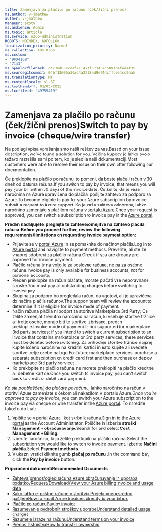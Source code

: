 ```yaml
---
title: Zamenjava za plačilo po računu (ček/žični prenos)
ms.author: v-jmathew
author: v-jmathew
manager: scotv
ms.audience: Admin
ms.topic: article
ms.service: o365-administration
ROBOTS: NOINDEX, NOFOLLOW
localization_priority: Normal
ms.collection: Adm_O365
ms.custom:
- "9004168"
- "7343"
ms.openlocfilehash: c4c78d634cdef711423f573439c5091befedef34
ms.sourcegitcommit: 04bf13605a30ad4a2218ad9e94dcffcee4cc9aa6
ms.translationtype: MT
ms.contentlocale: sl-SI
ms.lasthandoff: 01/05/2021
ms.locfileid: "49755419"
---
```

# <a name="switch-to-pay-by-invoice-chequewire-transfer"></a><span data-ttu-id="f0be2-102">Zamenjava za plačilo po računu (ček/žični prenos)</span><span class="sxs-lookup"><span data-stu-id="f0be2-102">Switch to pay by invoice (cheque/wire transfer)</span></span>

<span data-ttu-id="f0be2-103">Na podlagi opisa vprašanja smo našli rešitev za vas.</span><span class="sxs-lookup"><span data-stu-id="f0be2-103">Based on your issue description, we’ve found a solution for you.</span></span> <span data-ttu-id="f0be2-104">Večina kupcev je lahko svojo težavo razrešila sami po tem, ko je sledila naši dokumentaciji.</span><span class="sxs-lookup"><span data-stu-id="f0be2-104">Most customers were able to resolve their issue on their own after following our documentation.</span></span>

<span data-ttu-id="f0be2-105">Če preklopite na plačilo po računu, to pomeni, da boste plačali račun v 30 dneh od datuma računa.</span><span class="sxs-lookup"><span data-stu-id="f0be2-105">If you switch to pay by invoice, that means you will pay your bill within 30 days of the invoice date.</span></span> <span data-ttu-id="f0be2-106">Če želite, da je vaša naročnina na Azure upravičena do plačila, pošljite zahtevo za podporo za Azure.</span><span class="sxs-lookup"><span data-stu-id="f0be2-106">To become eligible to pay for your Azure subscription by invoice, submit a request to Azure support.</span></span> <span data-ttu-id="f0be2-107">Ko je vaša zahteva odobrena, lahko naročnino zamenjate s plačilom računa v [portalu Azure](https://portal.azure.com/).</span><span class="sxs-lookup"><span data-stu-id="f0be2-107">Once your request is approved, you can switch a subscription to invoice pay in the [Azure portal](https://portal.azure.com/).</span></span>

<span data-ttu-id="f0be2-108">**Preden nadaljujete, preglejte te zahteve/omejitve na zahtevo plačila računa:**</span><span class="sxs-lookup"><span data-stu-id="f0be2-108">**Before you proceed further, review the following requirements/limitations on requesting invoice payment option:**</span></span>

- <span data-ttu-id="f0be2-109">Prijavite se v [portal Azure](https://portal.azure.com/) in se pomaknite do načinov plačila.</span><span class="sxs-lookup"><span data-stu-id="f0be2-109">Log in to [Azure portal](https://portal.azure.com/) and navigate to payment methods.</span></span> <span data-ttu-id="f0be2-110">Preverite, ali ste že vnaprej odobreni za plačilo računa.</span><span class="sxs-lookup"><span data-stu-id="f0be2-110">Check if you are already pre-approved for invoice payment.</span></span>
- <span data-ttu-id="f0be2-111">Plačilo računa je na voljo le za poslovne račune, ne pa za osebne račune.</span><span class="sxs-lookup"><span data-stu-id="f0be2-111">Invoice pay is only available for business accounts, not for personal accounts.</span></span>
- <span data-ttu-id="f0be2-112">Preden preklopite na račun plačate, morate plačati vse neporavnane stroške.</span><span class="sxs-lookup"><span data-stu-id="f0be2-112">You must pay all outstanding charges before switching to invoice pay.</span></span>
- <span data-ttu-id="f0be2-113">Skupina za podporo bo pregledala račun, da ugotovi, ali je upravičena do načina plačila računov.</span><span class="sxs-lookup"><span data-stu-id="f0be2-113">The support team will review the account to determine if it is eligible for invoice mode of payment.</span></span>
- <span data-ttu-id="f0be2-114">Način računa plačila ni podprt za storitve Marketplace 3rd Party; Če želite zamenjati trenutno naročnino na račun, ki vsebuje storitve tržnice ali tretje osebe, morajo biti te storitve izbrisane, preden preklopite.</span><span class="sxs-lookup"><span data-stu-id="f0be2-114">Invoice mode of payment is not supported for marketplace 3rd party services; if you intend to switch a current subscription to an invoice that contains marketplace or 3rd party services, these services must be deleted before switching.</span></span> <span data-ttu-id="f0be2-115">Za prihodnje storitve tržnice najprej kupite ločeno naročnino na kreditni kartici in nato kupite ali uvedete storitve tretje osebe na trgu.</span><span class="sxs-lookup"><span data-stu-id="f0be2-115">For future marketplace services, purchase a separate subscription on credit card first and then purchase or deploy marketplace 3rd party services.</span></span>
- <span data-ttu-id="f0be2-116">Ko preklopite na plačilo računa, ne morete preklopiti na plačilo kreditne ali debetne kartice.</span><span class="sxs-lookup"><span data-stu-id="f0be2-116">Once you switch to invoice pay, you can't switch back to credit or debit card payment.</span></span>

<span data-ttu-id="f0be2-117">*Ko ste pooblaščeni, da plačate po računu*, lahko naročnino na račun v storitvi Azure zamenjate s čekom ali nakazilom v  [portalu Azure](https://portal.azure.com/).</span><span class="sxs-lookup"><span data-stu-id="f0be2-117">*Once you're approved to pay by invoice*, you can switch your Azure subscription to the invoice pay via cheque or wire transfer in the [Azure portal](https://portal.azure.com/).</span></span>
<span data-ttu-id="f0be2-118">To naredite tako:</span><span class="sxs-lookup"><span data-stu-id="f0be2-118">To do that:</span></span>

1. <span data-ttu-id="f0be2-119">Vpišite se v [portal Azure](https://portal.azure.com/)   kot skrbnik računa.</span><span class="sxs-lookup"><span data-stu-id="f0be2-119">Sign in to the [Azure portal](https://portal.azure.com/) as the Account Administrator.</span></span> <span data-ttu-id="f0be2-120">Poiščite in izberite **stroški Management + obračunavanje**.</span><span class="sxs-lookup"><span data-stu-id="f0be2-120">Search for and select **Cost Management + Billing**.</span></span>
2. <span data-ttu-id="f0be2-121">Izberite naročnino, ki jo želite preklopiti na plačilo računa.</span><span class="sxs-lookup"><span data-stu-id="f0be2-121">Select the subscription you would like to switch to invoice payment.</span></span> <span data-ttu-id="f0be2-122">Izberite **Načini plačila**.</span><span class="sxs-lookup"><span data-stu-id="f0be2-122">Select **Payment methods**.</span></span>
3. <span data-ttu-id="f0be2-123">V ukazni vrstici kliknite gumb **plačaj po računu** .</span><span class="sxs-lookup"><span data-stu-id="f0be2-123">In the command bar, click the **Pay by invoice** button.</span></span>

<span data-ttu-id="f0be2-124">**Priporočeni dokumenti**</span><span class="sxs-lookup"><span data-stu-id="f0be2-124">**Recommended Documents**</span></span>

- [<span data-ttu-id="f0be2-125">Zahteva/prenos/ogled računa Azure obračunavanje in uporaba podatkov</span><span class="sxs-lookup"><span data-stu-id="f0be2-125">Request/Download/View your Azure billing invoice and usage data</span></span>](https://docs.microsoft.com/azure/billing/billing-download-azure-invoice-daily-usage-date)
- [<span data-ttu-id="f0be2-126">Kako lahko e-poštne račune v storitvi» Prejeto «neposredno pošljete</span><span class="sxs-lookup"><span data-stu-id="f0be2-126">How to email Azure invoices directly to your inbox</span></span>](https://docs.microsoft.com/azure/billing/billing-download-azure-invoice-daily-usage-date)
- [<span data-ttu-id="f0be2-127">Plačilo po računu</span><span class="sxs-lookup"><span data-stu-id="f0be2-127">Pay by invoice</span></span>](https://docs.microsoft.com/azure/billing/billing-how-to-pay-by-invoice)
- [<span data-ttu-id="f0be2-128">Razumevanje podrobnih stroškov uporabe</span><span class="sxs-lookup"><span data-stu-id="f0be2-128">Understand detailed usage charges</span></span>](https://docs.microsoft.com/azure/billing/billing-understand-your-bill)
- [<span data-ttu-id="f0be2-129">Razumete izraze na računu</span><span class="sxs-lookup"><span data-stu-id="f0be2-129">Understand terms on your invoice</span></span>](https://docs.microsoft.com/azure/billing/billing-understand-your-invoice)
- [<span data-ttu-id="f0be2-130">Prenos lastništva</span><span class="sxs-lookup"><span data-stu-id="f0be2-130">How to transfer ownership</span></span>](https://docs.microsoft.com/azure/billing/billing-subscription-transfer)
